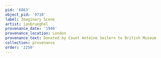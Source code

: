 ```yaml
---
pid: '6863'
object_pid: '9710'
label: Imaginary Scene
artist: janbrueghel
provenance_date: '1946'
provenance_location: London
provenance_text: Donated by Count Antoine Seilern to British Museum
collection: provenance
order: '2250'
---
```

